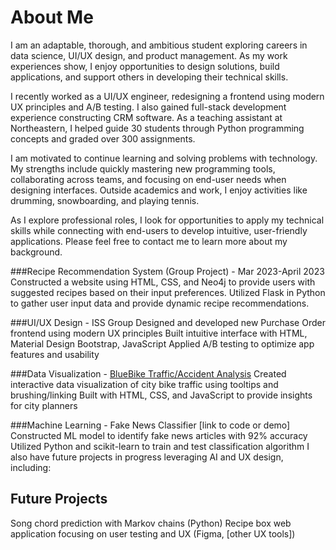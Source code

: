 # About Me
I am an adaptable, thorough, and ambitious student exploring careers in data science, UI/UX design, and product management. As my work experiences show, I enjoy opportunities to design solutions, build applications, and support others in developing their technical skills. 

I recently worked as a UI/UX engineer, redesigning a frontend using modern UX principles and A/B testing. I also gained full-stack development experience constructing CRM software. As a teaching assistant at Northeastern, I helped guide 30 students through Python programming concepts and graded over 300 assignments.

I am motivated to continue learning and solving problems with technology. My strengths include quickly mastering new programming tools, collaborating across teams, and focusing on end-user needs when designing interfaces. Outside academics and work, I enjoy activities like drumming, snowboarding, and playing tennis. 

As I explore professional roles, I look for opportunities to apply my technical skills while connecting with end-users to develop intuitive, user-friendly applications. Please feel free to contact me to learn more about my background.

###Recipe Recommendation System (Group Project) - Mar 2023-April 2023
Constructed a website using HTML, CSS, and Neo4j to provide users with suggested recipes based on their input preferences.
Utilized Flask in Python to gather user input data and provide dynamic recipe recommendations.

###UI/UX Design - ISS Group
Designed and developed new Purchase Order frontend using modern UX principles
Built intuitive interface with HTML, Material Design Bootstrap, JavaScript
Applied A/B testing to optimize app features and usability

###Data Visualization - [BlueBike Traffic/Accident Analysis](https://ds4200-s23-class.github.io/project-julian-jake-david-aneek/)
Created interactive data visualization of city bike traffic using tooltips and brushing/linking
Built with HTML, CSS, and JavaScript to provide insights for city planners

###Machine Learning - Fake News Classifier [link to code or demo]
Constructed ML model to identify fake news articles with 92% accuracy
Utilized Python and scikit-learn to train and test classification algorithm
I also have future projects in progress leveraging AI and UX design, including:

## Future Projects
Song chord prediction with Markov chains (Python)
Recipe box web application focusing on user testing and UX (Figma, [other UX tools])
